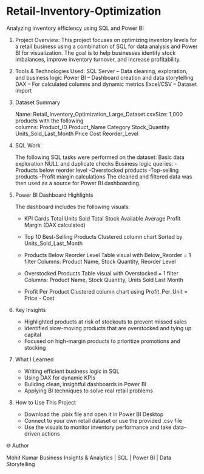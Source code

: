 # Retail-Inventory-Optimization
Analyzing inventory efficiency using SQL and Power BI

1. Project Overview:
  This project focuses on optimizing inventory levels for a retail business using a combination of SQL for data analysis and Power BI for visualization. The goal     is to help businesses identify stock imbalances, improve inventory turnover, and increase profitability.

2. Tools & Technologies Used:
   SQL Server – Data cleaning, exploration, and business logic
   Power BI – Dashboard creation and data storytelling
   DAX – For calculated columns and dynamic metrics
   Excel/CSV – Dataset import

3. Dataset Summary

   Name: Retail_Inventory_Optimization_Large_Dataset.csvSize: 1,000 products with the following          
   columns:
  Product_ID
  Product_Name
  Category
  Stock_Quantity
  Units_Sold_Last_Month
  Price
  Cost
  Reorder_Level

4. SQL Work
   
   The following SQL tasks were performed on the dataset:
   Basic data exploration
   NULL and duplicate checks
   Business logic queries:
     -Products below reorder level
     -Overstocked products
     -Top-selling products
     -Profit margin calculations
   The cleaned and filtered data was then used as a source for Power BI dashboarding.

 5. Power BI Dashboard Highlights

    The dashboard includes the following visuals:
      - KPI Cards
         Total Units Sold
         Total Stock Available
         Average Profit Margin (DAX calculated)

      - Top 10 Best-Selling Products
        Clustered column chart
        Sorted by Units_Sold_Last_Month

      - Products Below Reorder Level
         Table visual with Below_Reorder = 1 filter
         Columns: Product Name, Stock Quantity, Reorder Level

      - Overstocked Products
        Table visual with Overstocked = 1 filter
        Columns: Product Name, Stock Quantity, Units Sold Last Month

      - Profit Per Product
         Clustered column chart using Profit_Per_Unit = Price - Cost

6.  Key Insights
    - Highlighted products at risk of stockouts to prevent missed sales
    - Identified slow-moving products that are overstocked and tying up capital
    - Focused on high-margin products to prioritize promotions and stocking

7.  What I Learned
    - Writing efficient business logic in SQL
    - Using DAX for dynamic KPIs
    - Building clean, insightful dashboards in Power BI
    - Applying BI techniques to solve real retail problems

8.  How to Use This Project
    - Download the .pbix file and open it in Power BI Desktop
    - Connect to your own retail dataset or use the provided .csv file
    - Use the visuals to monitor inventory performance and take data-driven actions

🌐 Author

Mohit Kumar
Business Insights & Analytics | SQL | Power BI | Data Storytelling 
